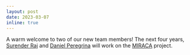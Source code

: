 ```yaml
---
layout: post
date: 2023-03-07
inline: true
---
```


A warm welcome to two of our new team members! The next four years, [Surender Raj](http://infrastructure-risk.eu/members/raj) and [Daniel Peregrina](http://infrastructure-risk.eu/members/peregrina) will work on the [MIRACA](http://infrastructure-risk.eu/projects/MIRACA/) project.